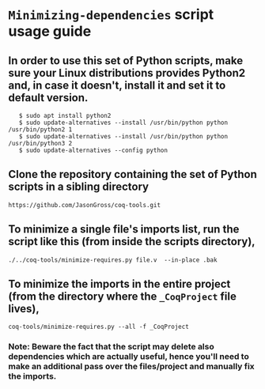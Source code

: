 # `Minimizing-dependencies` script usage guide
## In order to use this set of Python scripts, make sure your Linux distributions provides Python2 and, in case it doesn't, install it and set it to default version.
```
   $ sudo apt install python2
   $ sudo update-alternatives --install /usr/bin/python python /usr/bin/python2 1
   $ sudo update-alternatives --install /usr/bin/python python /usr/bin/python3 2
   $ sudo update-alternatives --config python
```
## Clone the repository containing the set of Python scripts in a sibling directory 
`https://github.com/JasonGross/coq-tools.git`
## To minimize a single file's imports list, run the script like this (from inside the scripts directory),
`./../coq-tools/minimize-requires.py file.v  --in-place .bak`
## To minimize the imports in the entire project (from the directory where the `_CoqProject` file lives),
`coq-tools/minimize-requires.py --all -f _CoqProject`
### Note: Beware the fact that the script may delete also dependencies which are actually useful, hence you'll need to make an additional pass over the files/project and manually fix the imports.
